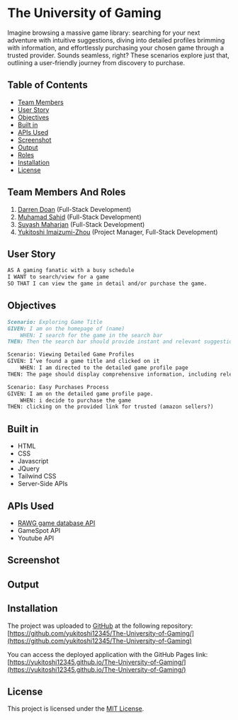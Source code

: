# The University of Gaming
Imagine browsing a massive game library: searching for your next adventure with intuitive suggestions, diving into detailed profiles brimming with information, and effortlessly purchasing your chosen game through a trusted provider. Sounds seamless, right? These scenarios explore just that, outlining a user-friendly journey from discovery to purchase.

## Table of Contents

- [Team Members](#team-members)
- [User Story](#user-story)
- [Objectives](#objectives)
- [Built in](#built-in)
- [APIs Used](#apis-used)
- [Screenshot](#screenshot)
- [Output](#output)
- [Roles](#Roles)
- [Installation](#installation)
- [License](#license)


## Team Members And Roles
1. [Darren Doan](https://github.com/darrendoan) (Full-Stack Development)
2. [Muhamad Sahid](https://github.com/BrxwnSugxr) (Full-Stack Development)
3. [Suyash Maharjan](https://github.com/SimpleSuyash) (Full-Stack Development)
4. [Yukitoshi Imaizumi-Zhou](https://github.com/yukitoshi12345) (Project Manager, Full-Stack Development)



## User Story
```md
AS A gaming fanatic with a busy schedule 
I WANT to search/view for a game  
SO THAT I can view the game in detail and/or purchase the game.  
```

## Objectives
```md
Scenario: Exploring Game Title
GIVEN: I am on the homepage of (name)
	WHEN: I search for the game in the search bar
THEN: Then the search bar should provide instant and relevant suggestions as I type, guiding me towards recognizing and selecting the desired game title. 

Scenario: Viewing Detailed Game Profiles
GIVEN: I’ve found a game title and clicked on it
	WHEN: I am directed to the detailed game profile page
THEN: The page should display comprehensive information, including release dates, user rating, scores, screenshots, and other relevant details about the selected game.  

Scenario: Easy Purchases Process
GIVEN: I am on the detailed game profile page.
	WHEN: i decide to purchase the game
THEN: clicking on the provided link for trusted (amazon sellers?)
```

## Built in
- HTML
- CSS
- Javascript
- JQuery
- Tailwind CSS
- Server-Side APIs

## APIs Used
- [RAWG game database API](https://rawg.io/apidocs)
- GameSpot API
- Youtube API

## Screenshot

## Output






## Installation
The project was uploaded to [GitHub](https://github.com/) at the following repository:
[https://github.com/yukitoshi12345/The-University-of-Gaming/](https://github.com/yukitoshi12345/The-University-of-Gaming)

You can access the deployed application with the GitHub Pages link:
[https://yukitoshi12345.github.io/The-University-of-Gaming/](https://yukitoshi12345.github.io/The-University-of-Gaming/)

## License
This project is licensed under the [MIT License](https://github.com/Yukitoshi12345/The-University-of-Gaming/blob/main/LICENSE).
